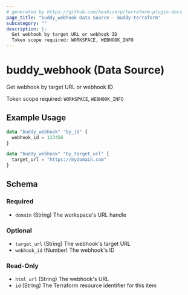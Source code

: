 ```yaml
---
# generated by https://github.com/hashicorp/terraform-plugin-docs
page_title: "buddy_webhook Data Source - buddy-terraform"
subcategory: ""
description: |-
  Get webhook by target URL or webhook ID
  Token scope required: WORKSPACE, WEBHOOK_INFO
---
```


# buddy_webhook (Data Source)

Get webhook by target URL or webhook ID

Token scope required: `WORKSPACE`, `WEBHOOK_INFO`

## Example Usage

```terraform
data "buddy_webhook" "by_id" {
  webhook_id = 123456
}

data "buddy_webhook" "by_target_url" {
  target_url = "https://mydomain.com"
}
```

<!-- schema generated by tfplugindocs -->
## Schema

### Required

- `domain` (String) The workspace's URL handle

### Optional

- `target_url` (String) The webhook's target URL
- `webhook_id` (Number) The webhook's ID

### Read-Only

- `html_url` (String) The webhook's URL
- `id` (String) The Terraform resource identifier for this item


